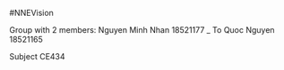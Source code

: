 #NNEVision 

Group with 2 members: Nguyen Minh Nhan 18521177 _ To Quoc Nguyen 18521165

Subject CE434
